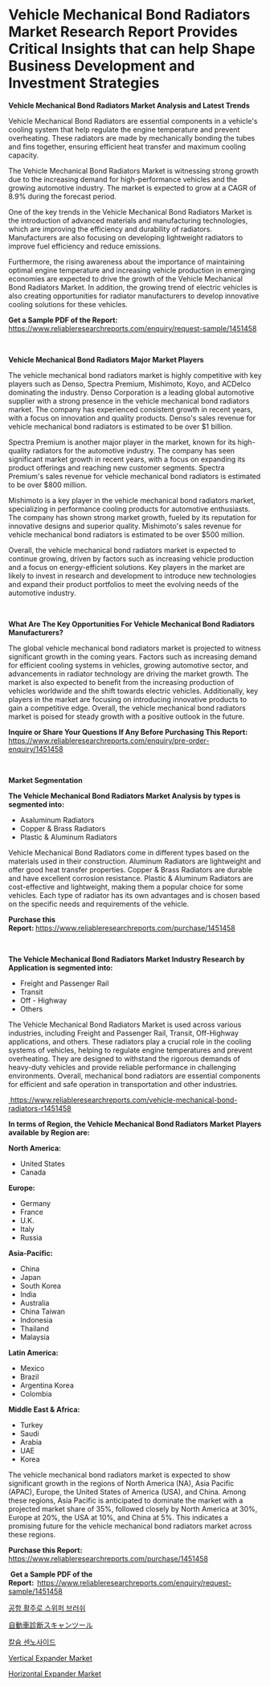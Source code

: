 <p><h1>Vehicle Mechanical Bond Radiators Market Research Report Provides Critical Insights that can help Shape Business Development and Investment Strategies</h1></p><p><strong>Vehicle Mechanical Bond Radiators Market Analysis and Latest Trends</strong></p>
<p><p>Vehicle Mechanical Bond Radiators are essential components in a vehicle's cooling system that help regulate the engine temperature and prevent overheating. These radiators are made by mechanically bonding the tubes and fins together, ensuring efficient heat transfer and maximum cooling capacity.</p><p>The Vehicle Mechanical Bond Radiators Market is witnessing strong growth due to the increasing demand for high-performance vehicles and the growing automotive industry. The market is expected to grow at a CAGR of 8.9% during the forecast period. </p><p>One of the key trends in the Vehicle Mechanical Bond Radiators Market is the introduction of advanced materials and manufacturing technologies, which are improving the efficiency and durability of radiators. Manufacturers are also focusing on developing lightweight radiators to improve fuel efficiency and reduce emissions. </p><p>Furthermore, the rising awareness about the importance of maintaining optimal engine temperature and increasing vehicle production in emerging economies are expected to drive the growth of the Vehicle Mechanical Bond Radiators Market. In addition, the growing trend of electric vehicles is also creating opportunities for radiator manufacturers to develop innovative cooling solutions for these vehicles.</p></p>
<p><strong>Get a Sample PDF of the Report:&nbsp;</strong> <a href="https://www.reliableresearchreports.com/enquiry/request-sample/1451458">https://www.reliableresearchreports.com/enquiry/request-sample/1451458</a></p>
<p>&nbsp;</p>
<p><strong>Vehicle Mechanical Bond Radiators Major Market Players</strong></p>
<p><p>The vehicle mechanical bond radiators market is highly competitive with key players such as Denso, Spectra Premium, Mishimoto, Koyo, and ACDelco dominating the industry. Denso Corporation is a leading global automotive supplier with a strong presence in the vehicle mechanical bond radiators market. The company has experienced consistent growth in recent years, with a focus on innovation and quality products. Denso's sales revenue for vehicle mechanical bond radiators is estimated to be over $1 billion.</p><p>Spectra Premium is another major player in the market, known for its high-quality radiators for the automotive industry. The company has seen significant market growth in recent years, with a focus on expanding its product offerings and reaching new customer segments. Spectra Premium's sales revenue for vehicle mechanical bond radiators is estimated to be over $800 million.</p><p>Mishimoto is a key player in the vehicle mechanical bond radiators market, specializing in performance cooling products for automotive enthusiasts. The company has shown strong market growth, fueled by its reputation for innovative designs and superior quality. Mishimoto's sales revenue for vehicle mechanical bond radiators is estimated to be over $500 million.</p><p>Overall, the vehicle mechanical bond radiators market is expected to continue growing, driven by factors such as increasing vehicle production and a focus on energy-efficient solutions. Key players in the market are likely to invest in research and development to introduce new technologies and expand their product portfolios to meet the evolving needs of the automotive industry.</p></p>
<p>&nbsp;</p>
<p><strong>What Are The Key Opportunities For Vehicle Mechanical Bond Radiators Manufacturers?</strong></p>
<p><p>The global vehicle mechanical bond radiators market is projected to witness significant growth in the coming years. Factors such as increasing demand for efficient cooling systems in vehicles, growing automotive sector, and advancements in radiator technology are driving the market growth. The market is also expected to benefit from the increasing production of vehicles worldwide and the shift towards electric vehicles. Additionally, key players in the market are focusing on introducing innovative products to gain a competitive edge. Overall, the vehicle mechanical bond radiators market is poised for steady growth with a positive outlook in the future.</p></p>
<p><strong>Inquire or Share Your Questions If Any Before Purchasing This Report:</strong> <a href="https://www.reliableresearchreports.com/enquiry/pre-order-enquiry/1451458">https://www.reliableresearchreports.com/enquiry/pre-order-enquiry/1451458</a></p>
<p>&nbsp;</p>
<p><strong>Market Segmentation</strong></p>
<p><strong>The Vehicle Mechanical Bond Radiators Market Analysis by types is segmented into:</strong></p>
<p><ul><li>Asaluminum Radiators</li><li>Copper & Brass Radiators</li><li>Plastic & Aluminum Radiators</li></ul></p>
<p><p>Vehicle Mechanical Bond Radiators come in different types based on the materials used in their construction. Aluminum Radiators are lightweight and offer good heat transfer properties. Copper & Brass Radiators are durable and have excellent corrosion resistance. Plastic & Aluminum Radiators are cost-effective and lightweight, making them a popular choice for some vehicles. Each type of radiator has its own advantages and is chosen based on the specific needs and requirements of the vehicle.</p></p>
<p><strong>Purchase this Report:&nbsp;</strong><a href="https://www.reliableresearchreports.com/purchase/1451458">https://www.reliableresearchreports.com/purchase/1451458</a></p>
<p>&nbsp;</p>
<p><strong>The Vehicle Mechanical Bond Radiators Market Industry Research by Application is segmented into:</strong></p>
<p><ul><li>Freight and Passenger Rail</li><li>Transit</li><li>Off - Highway</li><li>Others</li></ul></p>
<p><p>The Vehicle Mechanical Bond Radiators Market is used across various industries, including Freight and Passenger Rail, Transit, Off-Highway applications, and others. These radiators play a crucial role in the cooling systems of vehicles, helping to regulate engine temperatures and prevent overheating. They are designed to withstand the rigorous demands of heavy-duty vehicles and provide reliable performance in challenging environments. Overall, mechanical bond radiators are essential components for efficient and safe operation in transportation and other industries.</p></p>
<p><a href="https://www.reliableresearchreports.com/vehicle-mechanical-bond-radiators-r1451458">&nbsp;https://www.reliableresearchreports.com/vehicle-mechanical-bond-radiators-r1451458</a></p>
<p><strong>In terms of Region, the Vehicle Mechanical Bond Radiators Market Players available by Region are:</strong></p>
<p>
    <p> <strong> North America: </strong>
        <ul>
            <li>United States</li>
            <li>Canada</li>
        </ul>
        </p> 
    <p> <strong> Europe: </strong>
        <ul>
            <li>Germany</li>
            <li>France</li>
            <li>U.K.</li>
            <li>Italy</li>
            <li>Russia</li>
        </ul>
        </p> 
    <p> <strong> Asia-Pacific: </strong>
        <ul>
            <li>China</li>
            <li>Japan</li>
            <li>South Korea</li>
            <li>India</li>
            <li>Australia</li>
            <li>China Taiwan</li>
            <li>Indonesia</li>
            <li>Thailand</li>
            <li>Malaysia</li>
        </ul>
        </p> 
    <p> <strong> Latin America: </strong>
        <ul>
            <li>Mexico</li>
            <li>Brazil</li>
            <li>Argentina Korea</li>
            <li>Colombia</li>
        </ul>
        </p> 
    <p> <strong> Middle East & Africa: </strong>
        <ul>
            <li>Turkey</li>
            <li>Saudi</li>
            <li>Arabia</li>
            <li>UAE</li>
            <li>Korea</li>
        </ul>
    </p>
    </p>
<p><p>The vehicle mechanical bond radiators market is expected to show significant growth in the regions of North America (NA), Asia Pacific (APAC), Europe, the United States of America (USA), and China. Among these regions, Asia Pacific is anticipated to dominate the market with a projected market share of 35%, followed closely by North America at 30%, Europe at 20%, the USA at 10%, and China at 5%. This indicates a promising future for the vehicle mechanical bond radiators market across these regions.</p></p>
<p><strong>Purchase this Report: </strong><a href="https://www.reliableresearchreports.com/purchase/1451458">https://www.reliableresearchreports.com/purchase/1451458</a></p>
<p>&nbsp;<strong>Get a Sample PDF of the Report:&nbsp;&nbsp;</strong><a href="https://www.reliableresearchreports.com/enquiry/request-sample/1451458">https://www.reliableresearchreports.com/enquiry/request-sample/1451458</a></p>
<p><strong></strong></p>
<p><p><a href="https://github.com/vsr06p4p49/Market-Research-Report-List-2/blob/main/6267560175072.md">공항 활주로 스위퍼 브러쉬</a></p><p><a href="https://github.com/klon646/Market-Research-Report-List-2/blob/main/1158020162617.md">自動車診断スキャンツール</a></p><p><a href="https://github.com/oajzkywllm460/Market-Research-Report-List-2/blob/main/3189108175071.md">칼슘 센노사이드</a></p><p><a href="https://github.com/RyleeBauch2023/Market-Research-Report-List-1/blob/main/vertical-expander-market.md">Vertical Expander Market</a></p><p><a href="https://github.com/jodemen/Market-Research-Report-List-3/blob/main/horizontal-expander-market.md">Horizontal Expander Market</a></p></p>